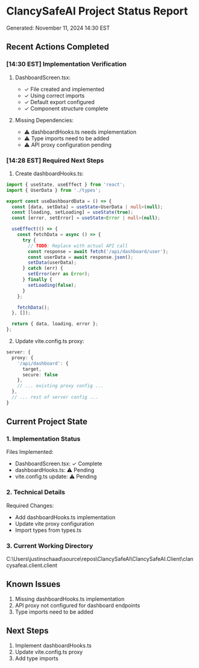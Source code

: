 # ClancySafeAI Project Status Report
Generated: November 11, 2024 14:30 EST

## Recent Actions Completed

### [14:30 EST] Implementation Verification
1. DashboardScreen.tsx:
   - ✓ File created and implemented
   - ✓ Using correct imports
   - ✓ Default export configured
   - ✓ Component structure complete

2. Missing Dependencies:
   - ⚠️ dashboardHooks.ts needs implementation
   - ⚠️ Type imports need to be added
   - ⚠️ API proxy configuration pending

### [14:28 EST] Required Next Steps
1. Create dashboardHooks.ts:
```typescript:src/services/dashboard/dashboardHooks.ts
import { useState, useEffect } from 'react';
import { UserData } from './types';

export const useDashboardData = () => {
  const [data, setData] = useState<UserData | null>(null);
  const [loading, setLoading] = useState(true);
  const [error, setError] = useState<Error | null>(null);

  useEffect(() => {
    const fetchData = async () => {
      try {
        // TODO: Replace with actual API call
        const response = await fetch('/api/dashboard/user');
        const userData = await response.json();
        setData(userData);
      } catch (err) {
        setError(err as Error);
      } finally {
        setLoading(false);
      }
    };

    fetchData();
  }, []);

  return { data, loading, error };
};
```

2. Update vite.config.ts proxy:
```typescript:vite.config.ts
server: {
  proxy: {
    '/api/dashboard': {
      target,
      secure: false
    },
    // ... existing proxy config ...
  },
  // ... rest of server config ...
}
```

## Current Project State

### 1. Implementation Status
Files Implemented:
- DashboardScreen.tsx: ✓ Complete
- dashboardHooks.ts: ⚠️ Pending
- vite.config.ts update: ⚠️ Pending

### 2. Technical Details
Required Changes:
- Add dashboardHooks.ts implementation
- Update vite proxy configuration
- Import types from types.ts

### 3. Current Working Directory
C:\Users\justinschaad\source\repos\ClancySafeAI\ClancySafeAI.Client\clancysafeai.client.client

## Known Issues
1. Missing dashboardHooks.ts implementation
2. API proxy not configured for dashboard endpoints
3. Type imports need to be added

## Next Steps
1. Implement dashboardHooks.ts
2. Update vite.config.ts proxy
3. Add type imports 